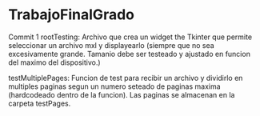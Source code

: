 # TrabajoFinalGrado
Commit 1
rootTesting: Archivo que crea un widget the Tkinter que permite seleccionar un archivo mxl y displayearlo (siempre que no sea excesivamente grande. Tamanio debe ser testeado y ajustado en funcion del maximo del dispositivo.)

testMultiplePages: Funcion de test para recibir un archivo y dividirlo en multiples paginas segun un numero seteado de paginas maxima (hardcodeado dentro de la funcion). Las paginas se almacenan en la carpeta testPages.
